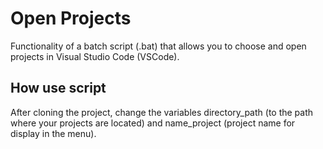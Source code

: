 # Open Projects

Functionality of a batch script (.bat) that allows you to choose and open projects in Visual Studio Code (VSCode).

## How use script

After cloning the project, change the variables directory_path (to the path where your projects are located) and name_project (project name for display in the menu).
